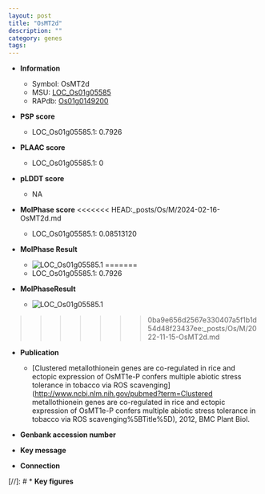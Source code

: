 ```yaml
---
layout: post
title: "OsMT2d"
description: ""
category: genes
tags: 
---
```


* **Information**  
    + Symbol: OsMT2d  
    + MSU: [LOC_Os01g05585](http://rice.plantbiology.msu.edu/cgi-bin/ORF_infopage.cgi?orf=LOC_Os01g05585)  
    + RAPdb: [Os01g0149200](http://rapdb.dna.affrc.go.jp/viewer/gbrowse_details/irgsp1?name=Os01g0149200)  

* **PSP score**  
    + LOC_Os01g05585.1: 0.7926 

* **PLAAC score**  
    + LOC_Os01g05585.1: 0 

* **pLDDT score**
    + NA


* **MolPhase score**
<<<<<<< HEAD:_posts/Os/M/2024-02-16-OsMT2d.md
    + LOC_Os01g05585.1: 0.08513120

* **MolPhase Result**
    + ![LOC_Os01g05585.1](https://304243504.github.io/Pictures/LOC_Os01g/LOC_Os01g05585.1.png)
=======
    + LOC_Os01g05585.1: 0.7926

* **MolPhaseResult**
    + ![LOC_Os01g05585.1](https://ricepsp.github.io/pictures/LOC_Os01g/LOC_Os01g05585.1.png)
>>>>>>> 0ba9e656d2567e330407a5f1b1d54d48f23437ee:_posts/Os/M/2022-11-15-OsMT2d.md

* **Publication**  
    + [Clustered metallothionein genes are co-regulated in rice and ectopic expression of OsMT1e-P confers multiple abiotic stress tolerance in tobacco via ROS scavenging](http://www.ncbi.nlm.nih.gov/pubmed?term=Clustered metallothionein genes are co-regulated in rice and ectopic expression of OsMT1e-P confers multiple abiotic stress tolerance in tobacco via ROS scavenging%5BTitle%5D), 2012, BMC Plant Biol.

* **Genbank accession number**  

* **Key message**  

* **Connection**  

[//]: # * **Key figures**  


